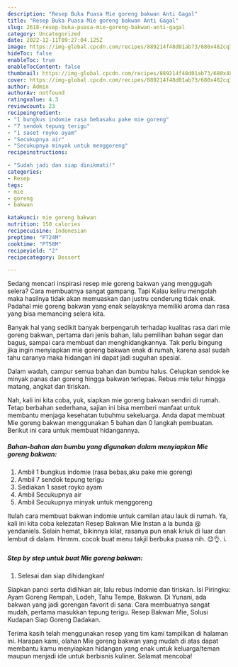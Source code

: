 ```yaml
---
description: "Resep Buka Puasa Mie goreng bakwan Anti Gagal"
title: "Resep Buka Puasa Mie goreng bakwan Anti Gagal"
slug: 2618-resep-buka-puasa-mie-goreng-bakwan-anti-gagal
category: Uncategorized
date: 2022-12-11T09:27:04.125Z
image: https://img-global.cpcdn.com/recipes/889214f48d01ab73/680x482cq70/mie-goreng-bakwan-foto-resep-utama.jpg
hideToc: false
enableToc: true
enableTocContent: false
thumbnail: https://img-global.cpcdn.com/recipes/889214f48d01ab73/680x482cq70/mie-goreng-bakwan-foto-resep-utama.jpg
cover: https://img-global.cpcdn.com/recipes/889214f48d01ab73/680x482cq70/mie-goreng-bakwan-foto-resep-utama.jpg
author: Admin
authorAv: notfound
ratingvalue: 4.3
reviewcount: 23
recipeingredient:
- "1 bungkus indomie rasa bebasaku pake mie goreng"
- "7 sendok tepung terigu"
- "1 saset royko ayam"
- "Secukupnya air"
- "Secukupnya minyak untuk menggoreng"
recipeinstructions:

- "Sudah jadi dan siap dinikmati!"
categories:
- Resep
tags:
- mie
- goreng
- bakwan

katakunci: mie goreng bakwan 
nutrition: 150 calories
recipecuisine: Indonesian
preptime: "PT24M"
cooktime: "PT58M"
recipeyield: "2"
recipecategory: Dessert

---
```



Sedang mencari inspirasi resep mie goreng bakwan yang menggugah selera? Cara membuatnya sangat gampang. Tapi Kalau keliru mengolah maka hasilnya tidak akan memuaskan dan justru cenderung tidak enak. Padahal mie goreng bakwan yang enak selayaknya memiliki aroma dan rasa yang bisa memancing selera kita.


Banyak hal yang sedikit banyak berpengaruh terhadap kualitas rasa dari mie goreng bakwan, pertama dari jenis bahan, lalu pemilihan bahan segar dan bagus, sampai cara membuat dan menghidangkannya. Tak perlu bingung jika ingin menyiapkan mie goreng bakwan enak di rumah, karena asal sudah tahu caranya maka hidangan ini dapat jadi suguhan spesial.

Dalam wadah, campur semua bahan dan bumbu halus. Celupkan sendok ke minyak panas dan goreng hingga bakwan terlepas. Rebus mie telur hingga matang, angkat dan tiriskan.


Nah, kali ini kita coba, yuk, siapkan mie goreng bakwan sendiri di rumah. Tetap berbahan sederhana, sajian ini bisa memberi manfaat untuk membantu menjaga kesehatan tubuhmu sekeluarga. Anda dapat membuat Mie goreng bakwan menggunakan 5 bahan dan 0 langkah pembuatan. Berikut ini cara untuk membuat hidangannya.

<!--inarticleads1-->

##### Bahan-bahan dan bumbu yang digunakan dalam menyiapkan Mie goreng bakwan:

1. Ambil 1 bungkus indomie (rasa bebas,aku pake mie goreng)
1. Ambil 7 sendok tepung terigu
1. Sediakan 1 saset royko ayam
1. Ambil Secukupnya air
1. Ambil Secukupnya minyak untuk menggoreng


Itulah cara membuat bakwan indomie untuk camilan atau lauk di rumah. Ya, kali ini kita coba kelezatan Resep Bakwan Mie Instan a la bunda @ yendaniels. Selain hemat, bikinnya kilat, rasanya pun enak kriuk di luar dan lembut di dalam. Hmmm. cocok buat menu takjil berbuka puasa nih. 😊👌. i. 

<!--inarticleads2-->

##### Step by step untuk buat Mie goreng bakwan:


1. Selesai dan siap dihidangkan!

Siapkan panci serta didihkan air, lalu rebus Indomie dan tiriskan. Isi Piringku: Ayam Goreng Rempah, Lodeh, Tahu Tempe, Bakwan. Di Yunani, ada bakwan yang jadi gorengan favorit di sana. Cara membuatnya sangat mudah, pertama masukkan tepung terigu. Resep Bakwan Mie, Solusi Kudapan Siap Goreng Dadakan. 

Terima kasih telah menggunakan resep yang tim kami tampilkan di halaman ini. Harapan kami, olahan Mie goreng bakwan yang mudah di atas dapat membantu kamu menyiapkan hidangan yang enak untuk keluarga/teman maupun menjadi ide untuk berbisnis kuliner. Selamat mencoba!
